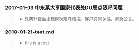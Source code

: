 

### [2017-01-03 中东某大亨国家代表处DU局点限呼问题](2017-01-04-mid-asia-site-problem.md)
>* 现网升级后出现两次限呼情况，客户异常关注，紧急公关。

### [2018-01-21-test.md](2018-01-21-test.md)
>* this is a test
